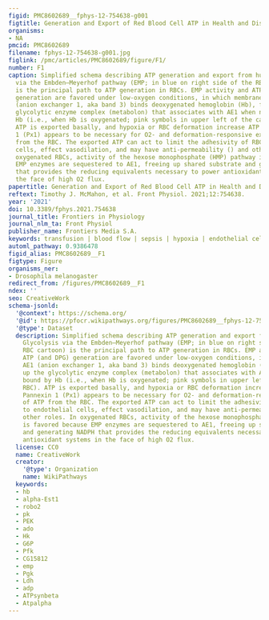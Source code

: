 ```yaml
---
figid: PMC8602689__fphys-12-754638-g001
figtitle: Generation and Export of Red Blood Cell ATP in Health and Disease
organisms:
- NA
pmcid: PMC8602689
filename: fphys-12-754638-g001.jpg
figlink: /pmc/articles/PMC8602689/figure/F1/
number: F1
caption: Simplified schema describing ATP generation and export from human RBCs. Glycolysis
  via the Embden–Meyerhof pathway (EMP; in blue on right side of the RBC cartoon)
  is the principal path to ATP generation in RBCs. EMP activity and ATP (and DPG)
  generation are favored under low-oxygen conditions, in which membrane-resident AE1
  (anion exchanger 1, aka band 3) binds deoxygenated hemoglobin (Hb), freeing up the
  glycolytic enzyme complex (metabolon) that associates with AE1 when not bound by
  Hb (i.e., when Hb is oxygenated; pink symbols in upper left of the cartoon RBC).
  ATP is exported basally, and hypoxia or RBC deformation increase ATP export. Pannexin
  1 (Px1) appears to be necessary for O2- and deformation-responsive export of ATP
  from the RBC. The exported ATP can act to limit the adhesivity of RBCs to endothelial
  cells, effect vasodilation, and may have anti-permeability () and other roles. In
  oxygenated RBCs, activity of the hexose monophosphate (HMP) pathway is favored because
  EMP enzymes are sequestered to AE1, freeing up shared substrate and generating NADPH
  that provides the reducing equivalents necessary to power antioxidant systems in
  the face of high O2 flux.
papertitle: Generation and Export of Red Blood Cell ATP in Health and Disease.
reftext: Timothy J. McMahon, et al. Front Physiol. 2021;12:754638.
year: '2021'
doi: 10.3389/fphys.2021.754638
journal_title: Frontiers in Physiology
journal_nlm_ta: Front Physiol
publisher_name: Frontiers Media S.A.
keywords: transfusion | blood flow | sepsis | hypoxia | endothelial cells
automl_pathway: 0.9386478
figid_alias: PMC8602689__F1
figtype: Figure
organisms_ner:
- Drosophila melanogaster
redirect_from: /figures/PMC8602689__F1
ndex: ''
seo: CreativeWork
schema-jsonld:
  '@context': https://schema.org/
  '@id': https://pfocr.wikipathways.org/figures/PMC8602689__fphys-12-754638-g001.html
  '@type': Dataset
  description: Simplified schema describing ATP generation and export from human RBCs.
    Glycolysis via the Embden–Meyerhof pathway (EMP; in blue on right side of the
    RBC cartoon) is the principal path to ATP generation in RBCs. EMP activity and
    ATP (and DPG) generation are favored under low-oxygen conditions, in which membrane-resident
    AE1 (anion exchanger 1, aka band 3) binds deoxygenated hemoglobin (Hb), freeing
    up the glycolytic enzyme complex (metabolon) that associates with AE1 when not
    bound by Hb (i.e., when Hb is oxygenated; pink symbols in upper left of the cartoon
    RBC). ATP is exported basally, and hypoxia or RBC deformation increase ATP export.
    Pannexin 1 (Px1) appears to be necessary for O2- and deformation-responsive export
    of ATP from the RBC. The exported ATP can act to limit the adhesivity of RBCs
    to endothelial cells, effect vasodilation, and may have anti-permeability () and
    other roles. In oxygenated RBCs, activity of the hexose monophosphate (HMP) pathway
    is favored because EMP enzymes are sequestered to AE1, freeing up shared substrate
    and generating NADPH that provides the reducing equivalents necessary to power
    antioxidant systems in the face of high O2 flux.
  license: CC0
  name: CreativeWork
  creator:
    '@type': Organization
    name: WikiPathways
  keywords:
  - hb
  - alpha-Est1
  - robo2
  - pk
  - PEK
  - ado
  - Hk
  - G6P
  - Pfk
  - CG15812
  - emp
  - Pgk
  - Ldh
  - adp
  - ATPsynbeta
  - Atpalpha
---
```

